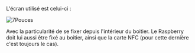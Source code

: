 L'écran utilisé est celui-ci :

![7Pouces](/../main/Asset/20230720_115607.jpg)


Avec la particularité de se fixer depuis l'intérieur du boitier.
Le Raspberry doit lui aussi être fixé au boitier, ainsi que la carte NFC (pour cette dernière c'est toujours le cas).

